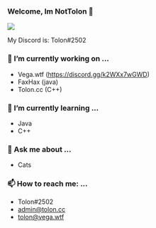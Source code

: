 ### Welcome, Im NotTolon 👋

<p><img" src="https://github-readme-stats.vercel.app/api/top-langs/?username=NotTolon&layout=compact&theme=dark"></p>
<p><img align="center" src="https://github-readme-stats.vercel.app/api?username=NotTolon&show_icons=true&theme=dark"></p>

My Discord is: Tolon#2502

### 🔭 I’m currently working on ...
* Vega.wtf (https://discord.gg/k2WXx7wGWD)
* FaxHax (java)
* Tolon.cc (C++)

### 🌱 I’m currently learning ...
* Java
* C++

### 💬 Ask me about ...
* Cats

### 📫 How to reach me: ...
* Tolon#2502
* admin@tolon.cc
* tolon@vega.wtf

